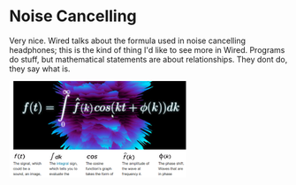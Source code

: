 # Noise Cancelling

Very nice. Wired talks about the formula used in noise cancelling
headphones; this is the kind of thing I'd like to see more in
Wired. Programs do stuff, but mathematical statements are about
relationships. They dont do, they say what is.

![](noise_fourier_wired.png)
